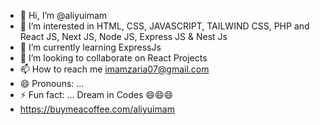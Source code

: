 - 👋 Hi, I’m @aliyuimam
- 👀 I’m interested in HTML, CSS, JAVASCRIPT, TAILWIND CSS, PHP and React JS, Next JS, Node JS, Express JS & Nest Js
- 🌱 I’m currently learning ExpressJs
- 💞️ I’m looking to collaborate on React Projects
- 📫 How to reach me imamzaria07@gmail.com 
- 😄 Pronouns: ...
- ⚡ Fun fact: ... Dream in Codes 😄😄😄
- https://buymeacoffee.com/aliyuimam

<!---
aliyuimam/aliyuimam is a ✨ special ✨ repository because its `README.md` (this file) appears on your GitHub profile.
You can click the Preview link to take a look at your changes.
--->
